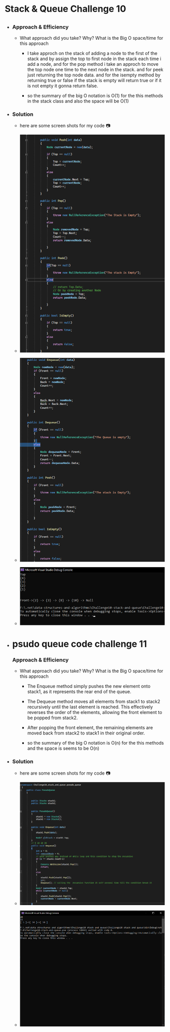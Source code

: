# Stack & Queue Challenge 10 
## 

- ### Approach & Efficiency

    - What approach did you take? Why? What is the Big O space/time for this approach

        - I take approch on the stack of adding a node to the first of the stack and by assign the top to first node in the stack
        each time i add a node, and for the pop method i take an approch to move the top node one time to the next node in the stack.
        and for peek just returning the top node data. and for the isempty method by returning true or false if the stack is empty will return true 
        or if it is not empty it gonna return false.


        - so the summary of the big O notation is O(1) for the this methods in the stack class and also the space will be O(1)

- ### Solution

    - here are some screen shots for my code :camera:

    - ![Code1](./Code1.png)
    - ![cod2](./code.png)
    - ![Visual Output](./output.png)


- # psudo queue code challenge 11 
    ### Approach & Efficiency

    - What approach did you take? Why? What is the Big O space/time for this approach

        - The Enqueue method simply pushes the new element onto stack1, as it represents the rear end of the queue.
        - The Dequeue method moves all elements from stack1 to stack2 recursively until the last element is reached. This effectively reverses the order of the elements, allowing the front element to be popped from stack2.
        - After popping the front element, the remaining elements are moved back from stack2 to stack1 in their original order.


        - so the summary of the big O notation is O(n) for the this methods and the space is seems to be O(n)

- ### Solution

    - here are some screen shots for my code :camera:

    - ![Code1](./psudoqueue.png)
    - ![Visual Output](./output2.png)